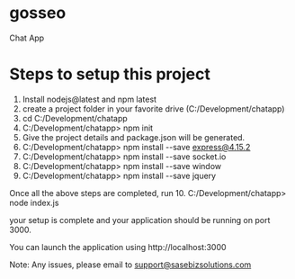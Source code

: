 # gosseo
Chat App

# Steps to setup this project

1. Install nodejs@latest and npm latest
2. create a project folder in your favorite drive (C:/Development/chatapp)
3. cd C:/Development/chatapp
4. C:/Development/chatapp> npm init
5. Give the project details and package.json will be generated.
6. C:/Development/chatapp> npm install --save express@4.15.2
7. C:/Development/chatapp> npm install --save socket.io
8. C:/Development/chatapp> npm install --save window
9. C:/Development/chatapp> npm install --save jquery

Once all the above steps are completed, run 
10. C:/Development/chatapp> node index.js

your setup is complete and your application should be running on port 3000.

You can launch the application using 
http://localhost:3000

Note: Any issues, please email to support@sasebizsolutions.com

